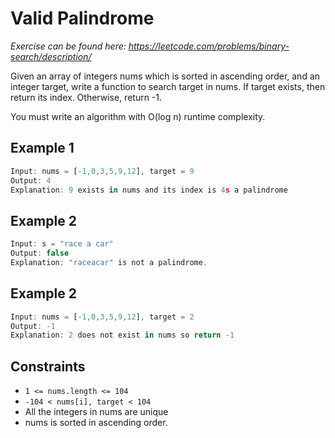 # Valid Palindrome

_Exercise can be found here: <https://leetcode.com/problems/binary-search/description/>_

Given an array of integers nums which is sorted in ascending order, and an integer target, write a function to search target in nums. If target exists, then return its index. Otherwise, return -1.

You must write an algorithm with O(log n) runtime complexity.

## Example 1

```javascript
Input: nums = [-1,0,3,5,9,12], target = 9
Output: 4
Explanation: 9 exists in nums and its index is 4s a palindrome
```

## Example 2

```javascript
Input: s = "race a car"
Output: false
Explanation: "raceacar" is not a palindrome.
```

## Example 2

```javascript
Input: nums = [-1,0,3,5,9,12], target = 2
Output: -1
Explanation: 2 does not exist in nums so return -1
```

## Constraints

- `1 <= nums.length <= 104`
- `-104 < nums[i], target < 104`
- All the integers in nums are unique
- nums is sorted in ascending order.
